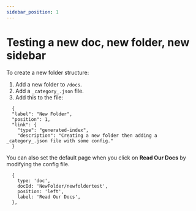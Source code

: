 ```yaml
---
sidebar_position: 1
---
```

# Testing a new doc, new folder, new sidebar

To create a new folder structure:

1. Add a new folder to `/docs`.
2. Add a `_category_.json` file.
3. Add this to the file:
```
  {
  "label": "New Folder",
  "position": 1,
  "link": {
    "type": "generated-index",
    "description": "Creating a new folder then adding a _category_.json file with some config."
  }

  ```

  You can also set the default page when you click on **Read Our Docs** by modifying the config file.

  ```
    {
      type: 'doc',
      docId: 'NewFolder/newfoldertest',
      position: 'left',
      label: 'Read Our Docs',
    },
  ```